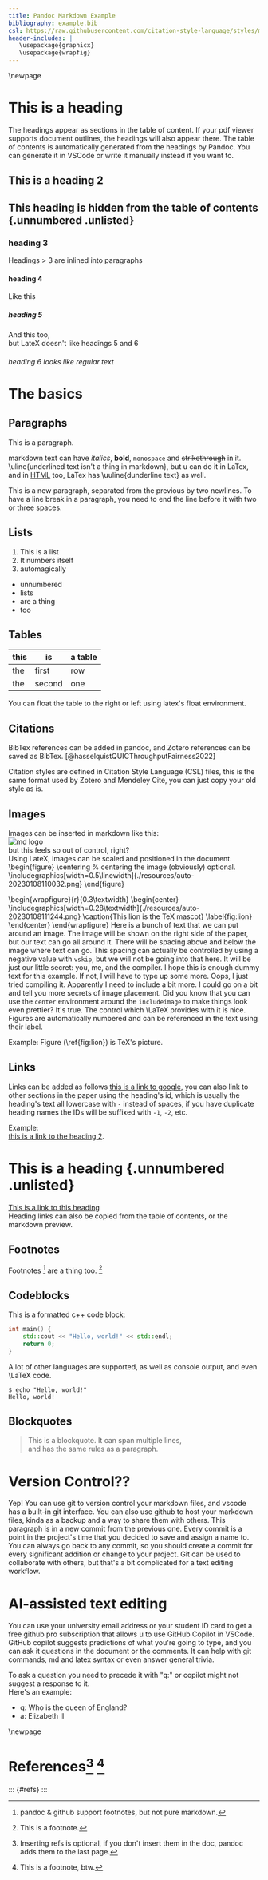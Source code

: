 ```yaml
---
title: Pandoc Markdown Example
bibliography: example.bib
csl: https://raw.githubusercontent.com/citation-style-language/styles/master/ieee.csl
header-includes: |
   \usepackage{graphicx}
   \usepackage{wrapfig}
---
```


\newpage

# This is a heading
The headings appear as sections in the table of content. If 
your pdf viewer supports document outlines, the headings will also 
appear there. The table of contents is automatically generated 
from the headings by Pandoc. You can generate it in VSCode or
write it manually instead if you want to.

## This is a heading 2

## This heading is hidden from the table of contents {.unnumbered .unlisted}

### heading 3
Headings > 3 are inlined into paragraphs

#### heading 4
Like this

##### heading 5
And this too,   
but LateX doesn't like headings 5 and 6

###### heading 6 looks like regular text

# The basics
## Paragraphs
This is a paragraph.   

markdown text can have *italics*, **bold**, `monospace` and 
~~strikethrough~~ in it. \uline{underlined text isn't a thing
in markdown}, but u can do it in LaTex, and in <u>HTML</u> 
too, LaTex has \uuline{dunderline text} as well.

This is a new paragraph, separated from the previous by two newlines.
To have a line break in a paragraph, you need to end the line
before it with two or three spaces.

## Lists
1. This is a list
1. It numbers itself
1. automagically

- unnumbered 
- lists
- are a thing
- too

## Tables
| this | is     | a table |
| ---- | ------ | ------- |
| the  | first  | row     |
| the  | second | one     |

You can float the table to the right or left using latex's float environment.


## Citations
BibTex references can be added in pandoc, and Zotero references can be saved as
BibTex. [@hasselquistQUICThroughputFairness2022]

Citation styles are defined in Citation Style Language (CSL) files, this is the
same format used by Zotero and Mendeley Cite, you can just copy your old style
as is.

## Images
Images can be inserted in markdown like this:   
![md logo](resources/auto-20230108110032.png)  
but this feels so out of control, right?   
Using LateX, images can be scaled and positioned in the document.
\begin{figure}
   \centering % centering the image (obviously) optional.
   \includegraphics[width=0.5\linewidth]{./resources/auto-20230108110032.png}
\end{figure}
  
<!--
![https://ctan.org/lion/files/ctan_lion_2400.png](https://ctan.org/lion/files/ctan_lion_2400.png)
-->

\begin{wrapfigure}{r}{0.3\textwidth}
   \begin{center}
      \includegraphics[width=0.28\textwidth]{./resources/auto-20230108111244.png}
      \caption{This lion is the TeX mascot}
      \label{fig:lion}
   \end{center}
\end{wrapfigure}
Here is a bunch of text that we can put around an image. The image will be shown
on the right side of the paper, but our text can go all around it. There will be
spacing above and below the image where text can go.  This spacing can actually 
be controlled by using a negative value with `vskip`, but we will not be going
into that here. It will be just our little secret: you, me, and the compiler. I
hope this is enough dummy text for this example.  If not, I will have to type up
some more. Oops, I just tried compiling it.  Apparently I need to include a bit
more.  I could go on a bit and tell you more secrets of image placement.  Did 
you know that you can use the `center` environment around the `includeimage` to
make things look even prettier?  It's true.  The control which \LaTeX provides
with it is nice.
Figures are automatically numbered and can be referenced in the text using their label.   

Example: Figure (\ref{fig:lion}) is TeX's picture.

## Links
Links can be added as follows [this is a link to google](https://google.com), 
you can also link to other sections in the paper using the heading's id, which
is usually the heading's text all lowercase with `-` instead of spaces, if you
have duplicate heading names the IDs will be suffixed with `-1`, `-2`, etc.  

Example:   
[this is a link to the heading 2](#this-is-a-heading-2).

# This is a heading {.unnumbered .unlisted}
[This is a link to this heading](#this-is-a-heading-1)   
Heading links can also be copied from the table of contents, or the markdown
preview.

## Footnotes
Footnotes [^2] are a thing too. [^1]

[^1]: This is a footnote.
[^2]: pandoc & github support footnotes, but not pure markdown.

## Codeblocks
This is a formatted c++ code block:
```cpp
int main() {
    std::cout << "Hello, world!" << std::endl;
    return 0;
}
```

A lot of other languages are supported, as well as console output, and even
\LaTeX code.
```console
$ echo "Hello, world!"
Hello, world!
```

## Blockquotes
> This is a blockquote.
> It can span multiple lines,   
> and has the same rules as a paragraph.

<!-- 
## tasklists
- [ ] are
- [x] a thing
- [ ] but only
- [ ] on github
-->

# Version Control??
Yep! You can use git to version control your markdown files, and vscode has a built-in git interface. You can also use github to host your markdown files, kinda as a backup and a way to share them with others. This paragraph is in a new commit from the previous one. Every commit is a point in the project's time that you decided to save and assign a name to. You can always go back to any commit, so you should create a commit for every significant addition or change to your project. Git can be used to collaborate with others, but that's a bit complicated for a text editing workflow.

# AI-assisted text editing
You can use your university email address or your student ID card to get a free github pro subscription that allows u to use GitHub Copilot in VSCode.
GitHub copilot suggests predictions of what you're going to type, and you can ask it questions in the document or the comments. It can help with git commands, md and latex syntax or even answer general trivia.

To ask a question you need to precede it with "q:" or copilot might not suggest a response to it.   
Here's an example:

   - q: Who is the queen of England?
   - a: Elizabeth II

<!-- 
# A dirty hack you might need
If you want a table with a vertical header, you can write it in html, but pandoc
will not render it in the pdf.
<table><tr><th>   
   This is a
   </th><td>   
    It's not a thing
   </th><td>   
   but this is
</td></tr><tr><th>   
   vertical headered
   </th><td>   
   you should wanna
   </th><td>   
   how you
   </td></tr><tr><th>   
   HTML table
   </th><td>   
   use in a document
   </th><td>   
   can do it
</td></tr></table>
-->

\newpage

# References[^3] [^4]

::: {#refs}
:::

[^3]: Inserting refs is optional, if you don't insert them in the doc, pandoc adds them to the last page.
[^4]: This is a footnote, btw.
